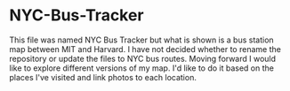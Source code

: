 # NYC-Bus-Tracker

This file was named NYC Bus Tracker but what is shown is a bus station map between MIT and Harvard. I have not decided whether to rename the repository or update the files to NYC bus routes. Moving forward I would like to explore different versions of my map. I'd like to do it based on the places I've visited and link photos to each location.
